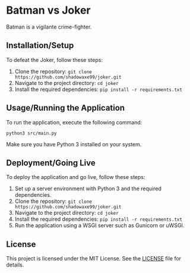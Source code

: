 # Batman vs Joker

Batman is a vigilante crime-fighter.

## Installation/Setup

To defeat the Joker, follow these steps:

1. Clone the repository: `git clone https://github.com/shadowaxe99/joker.git`
2. Navigate to the project directory: `cd joker`
3. Install the required dependencies: `pip install -r requirements.txt`

## Usage/Running the Application

To run the application, execute the following command:

```shell
python3 src/main.py
```

Make sure you have Python 3 installed on your system.

## Deployment/Going Live

To deploy the application and go live, follow these steps:

1. Set up a server environment with Python 3 and the required dependencies.
2. Clone the repository: `git clone https://github.com/shadowaxe99/joker.git`
3. Navigate to the project directory: `cd joker`
4. Install the required dependencies: `pip install -r requirements.txt`
5. Run the application using a WSGI server such as Gunicorn or uWSGI.

## License

This project is licensed under the MIT License. See the [LICENSE](LICENSE) file for details.